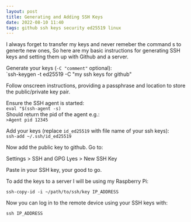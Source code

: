 ```yaml
---
layout: post
title: Generating and Adding SSH Keys
date: 2022-08-10 11:40
tags: github ssh keys security ed25519 linux
---
```


I always forget to transfer my keys and never remeber the command s to generte new ones, So here are my basic instructions for generating SSH keys and setting them up with Github and a server.

Generate your keys (`-C "comment"` optional):  
`ssh-keygen -t ed25519 -C "my ssh keys for github"  
  
Follow onscreen instructions, providing a passphrase and location to store the public/private key pair.  
<!--more-->    
Ensure the SSH agent is started:    
`eval "$(ssh-agent -s)`  
Should return the pid of the agent e.g.:  
`>Agent pid 12345`  
 
Add your keys (replace `id_ed25519` with file name of your ssh keys):  
`ssh-add ~/.ssh/id_ed25519`  
  
Now add the public key to github. Go to:  
  
Settings > SSH and GPG Lyes > New SSH Key  
  
Paste in your SSH key, your good to go.
  
To add the keys to a server I will be using my Raspberry Pi:  
  
`ssh-copy-id -i ~/path/to/ssh/key IP_ADDRESS`  
  
Now you can log in to the remote device using your SSH keys with:  
  
`ssh IP_ADDRESS`



